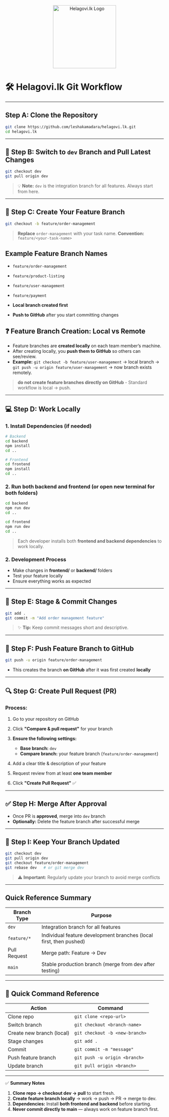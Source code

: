 
<div align="center">
  <img src="https://framerusercontent.com/images/tQEEeKRa0oOBXHoksVNKvgBJZc.png" alt="Helagovi.lk Logo" width="200"/>
</div>

# 🛠️ Helagovi.lk Git Workflow

---

## Step A: Clone the Repository

```bash
git clone https://github.com/leshakamadara/helagovi.lk.git
cd helagovi.lk
```

---

## 🔄 Step B: Switch to `dev` Branch and Pull Latest Changes

```bash
git checkout dev
git pull origin dev
```

> 💡 **Note:** `dev` is the integration branch for all features. Always start from here.

---

## 🌿 Step C: Create Your Feature Branch

```bash
git checkout -b feature/order-management
```

> **Replace** `order-management` with your task name.
> **Convention:** `feature/<your-task-name>`

## Example Feature Branch Names

* `feature/order-management`
* `feature/product-listing`
* `feature/user-management`
* `feature/payment`

* **Local branch created first**
* **Push to GitHub** after you start committing changes



## ❓ Feature Branch Creation: Local vs Remote

* Feature branches are **created locally** on each team member’s machine.
* After creating locally, you **push them to GitHub** so others can see/review.
* **Example:** `git checkout -b feature/user-management` → local branch
  → `git push -u origin feature/user-management` → now branch exists remotely.

> **do not create feature branches directly on GitHub** - Standard workflow is local → push.


---

## 💻 Step D: Work Locally

### 1. Install Dependencies (if needed)

```bash
# Backend
cd backend
npm install
cd ..

# Frontend  
cd frontend
npm install
cd ..
```

### 2. Run both backend and frontend (or open new terminal for both folders)

```bash
cd backend
npm run dev
cd ..

```

```bash
cd frontend
npm run dev
cd ..
```

> Each developer installs both **frontend and backend dependencies** to work locally.

### 2. Development Process

* Make changes in **frontend/** or **backend/** folders
* Test your feature locally
* Ensure everything works as expected

---

## 📝 Step E: Stage & Commit Changes

```bash
git add .
git commit -m "Add order management feature"
```

> ✨ **Tip:** Keep commit messages short and descriptive.

---

## 🚀 Step F: Push Feature Branch to GitHub

```bash
git push -u origin feature/order-management
```

* This creates the branch **on GitHub** after it was first created **locally**

---

## 🔍 Step G: Create Pull Request (PR)

### Process:

1. Go to your repository on GitHub
2. Click **"Compare & pull request"** for your branch
3. **Ensure the following settings:**

   * **Base branch:** `dev`
   * **Compare branch:** your feature branch (`feature/order-management`)
4. Add a clear title & description of your feature
5. Request review from at least **one team member**
6. Click **"Create Pull Request"** ✅

---

## ✅ Step H: Merge After Approval

* Once PR is **approved**, merge into `dev` branch
* **Optionally:** Delete the feature branch after successful merge

---

## 🔄 Step I: Keep Your Branch Updated

```bash
git checkout dev
git pull origin dev
git checkout feature/order-management
git rebase dev   # or git merge dev
```

> ⚠️ **Important:** Regularly update your branch to avoid merge conflicts

---

## Quick Reference Summary

| Branch Type  | Purpose                                                            |
| ------------ | ------------------------------------------------------------------ |
| `dev`        | Integration branch for all features                                |
| `feature/*`  | Individual feature development branches (local first, then pushed) |
| Pull Request | Merge path: Feature → Dev                                          |
| `main`       | Stable production branch (merge from dev after testing)            |

---

## 🎯 Quick Command Reference

| Action                    | Command                        |
| ------------------------- | ------------------------------ |
| Clone repo                | `git clone <repo-url>`         |
| Switch branch             | `git checkout <branch-name>`   |
| Create new branch (local) | `git checkout -b <new-branch>` |
| Stage changes             | `git add .`                    |
| Commit                    | `git commit -m "message"`      |
| Push feature branch       | `git push -u origin <branch>`  |
| Update branch             | `git pull origin <branch>`     |

---

✅ **Summary Notes**

1. **Clone repo → checkout dev → pull** to start fresh.
2. **Create feature branch locally** → work → push → PR → merge to dev.
3. **Dependencies:** Install **both frontend and backend** before starting.
4. **Never commit directly to main** — always work on feature branch first.
